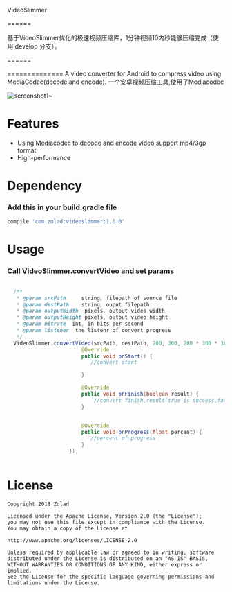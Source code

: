 VideoSlimmer

======

基于VideoSlimmer优化的极速视频压缩库，1分钟视频10内秒能够压缩完成（使用 develop 分支）。

======

==============
A video converter for Android to compress video using MediaCodec(decode and encode). 一个安卓视频压缩工具,使用了Mediacodec

![screenshot1~](https://raw.github.com/zolad/VideoSlimmer/master/screenshot/screenshot_1.gif)

Features
==============
- Using Mediacodec to decode and encode video,support mp4/3gp format
- High-performance


Dependency
==============
### Add this in your build.gradle file 
```gradle
compile 'com.zolad:videoslimmer:1.0.0'
```

Usage
==============
### Call VideoSlimmer.convertVideo and set params


```java

  /**
   * @param srcPath     string, filepath of source file
   * @param destPath    string, ouput filepath
   * @param outputWidth  pixels, output video width
   * @param outputHeight pixels, output video height
   * @param bitrate  int, in bits per second
   * @param listener  the listenr of convert progress
   */
  VideoSlimmer.convertVideo(srcPath, destPath, 200, 360, 200 * 360 * 30, new VideoSlimmer.ProgressListener() {
                        @Override
                        public void onStart() {
                           //convert start

                        }

                        @Override
                        public void onFinish(boolean result) {
                            //convert finish,result(true is success,false is fail)
                        }


                        @Override
                        public void onProgress(float percent) {
                           //percent of progress
                        }
                    });
        
```


License
==============

    Copyright 2018 Zolad

    Licensed under the Apache License, Version 2.0 (the "License");
    you may not use this file except in compliance with the License.
    You may obtain a copy of the License at

    http://www.apache.org/licenses/LICENSE-2.0

    Unless required by applicable law or agreed to in writing, software
    distributed under the License is distributed on an "AS IS" BASIS,
    WITHOUT WARRANTIES OR CONDITIONS OF ANY KIND, either express or implied.
    See the License for the specific language governing permissions and
    limitations under the License.
